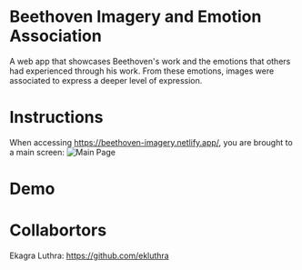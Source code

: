 # Beethoven Imagery and Emotion Association
A web app that showcases Beethoven's work and the emotions that others had experienced through his work. 
From these emotions, images were associated to express a deeper level of expression. 

# Instructions
When accessing https://beethoven-imagery.netlify.app/, you are brought to a main screen:
![Main Page]("beethoven-final/Files/main-page.png")


# Demo







# Collabortors
Ekagra Luthra: https://github.com/ekluthra
